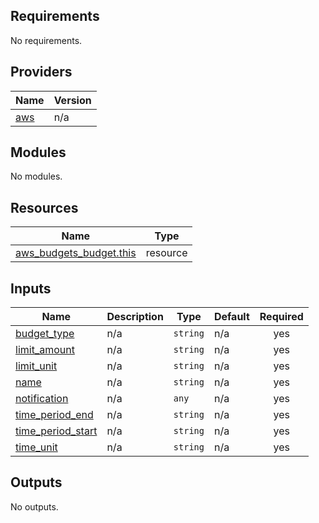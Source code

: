 ## Requirements

No requirements.

## Providers

| Name | Version |
|------|---------|
| <a name="provider_aws"></a> [aws](#provider\_aws) | n/a |

## Modules

No modules.

## Resources

| Name | Type |
|------|------|
| [aws_budgets_budget.this](https://registry.terraform.io/providers/hashicorp/aws/latest/docs/resources/budgets_budget) | resource |

## Inputs

| Name | Description | Type | Default | Required |
|------|-------------|------|---------|:--------:|
| <a name="input_budget_type"></a> [budget\_type](#input\_budget\_type) | n/a | `string` | n/a | yes |
| <a name="input_limit_amount"></a> [limit\_amount](#input\_limit\_amount) | n/a | `string` | n/a | yes |
| <a name="input_limit_unit"></a> [limit\_unit](#input\_limit\_unit) | n/a | `string` | n/a | yes |
| <a name="input_name"></a> [name](#input\_name) | n/a | `string` | n/a | yes |
| <a name="input_notification"></a> [notification](#input\_notification) | n/a | `any` | n/a | yes |
| <a name="input_time_period_end"></a> [time\_period\_end](#input\_time\_period\_end) | n/a | `string` | n/a | yes |
| <a name="input_time_period_start"></a> [time\_period\_start](#input\_time\_period\_start) | n/a | `string` | n/a | yes |
| <a name="input_time_unit"></a> [time\_unit](#input\_time\_unit) | n/a | `string` | n/a | yes |

## Outputs

No outputs.